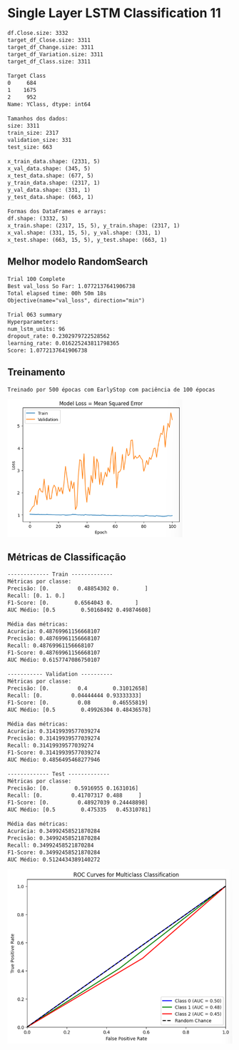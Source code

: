 # Single Layer LSTM Classification 11
    df.Close.size: 3332
    target_df_Close.size: 3311
    target_df_Change.size: 3311
    target_df_Variation.size: 3311
    target_df_Class.size: 3311

    Target Class
    0     684
    1    1675
    2     952
    Name: YClass, dtype: int64

    Tamanhos dos dados:
    size: 3311
    train_size: 2317
    validation_size: 331
    test_size: 663

    x_train_data.shape: (2331, 5)
    x_val_data.shape: (345, 5)
    x_test_data.shape: (677, 5)
    y_train_data.shape: (2317, 1)
    y_val_data.shape: (331, 1)
    y_test_data.shape: (663, 1)

    Formas dos DataFrames e arrays:
    df.shape: (3332, 5)
    x_train.shape: (2317, 15, 5), y_train.shape: (2317, 1)
    x_val.shape: (331, 15, 5), y_val.shape: (331, 1)
    x_test.shape: (663, 15, 5), y_test.shape: (663, 1)
## Melhor modelo RandomSearch

    Trial 100 Complete
    Best val_loss So Far: 1.0772137641906738
    Total elapsed time: 00h 50m 18s
    Objective(name="val_loss", direction="min")

    Trial 063 summary
    Hyperparameters:
    num_lstm_units: 96
    dropout_rate: 0.2302979722528562
    learning_rate: 0.016225243811798365
    Score: 1.0772137641906738

## Treinamento 
    Treinado por 500 épocas com EarlyStop com paciência de 100 épocas
![Alt text](./img/loss11.png)
## Métricas de Classificação
    
    ------------- Train -------------
    Métricas por classe:
    Precisão: [0.         0.48854302 0.        ]
    Recall: [0. 1. 0.]
    F1-Score: [0.        0.6564043 0.       ]
    AUC Médio: [0.5        0.50168492 0.49874608]

    Média das métricas:
    Acurácia: 0.48769961156668107
    Precisão: 0.48769961156668107
    Recall: 0.48769961156668107
    F1-Score: 0.48769961156668107
    AUC Médio: 0.6157747086750107

    ----------- Validation ----------
    Métricas por classe:
    Precisão: [0.         0.4        0.31012658]
    Recall: [0.         0.04444444 0.93333333]
    F1-Score: [0.         0.08       0.46555819]
    AUC Médio: [0.5        0.49926304 0.48436578]

    Média das métricas:
    Acurácia: 0.31419939577039274
    Precisão: 0.31419939577039274
    Recall: 0.31419939577039274
    F1-Score: 0.31419939577039274
    AUC Médio: 0.4856495468277946

    ------------- Test -------------
    Métricas por classe:
    Precisão: [0.        0.5916955 0.1631016]
    Recall: [0.         0.41707317 0.488     ]
    F1-Score: [0.         0.48927039 0.24448898]
    AUC Médio: [0.5        0.475335   0.45310781]

    Média das métricas:
    Acurácia: 0.34992458521870284
    Precisão: 0.34992458521870284
    Recall: 0.34992458521870284
    F1-Score: 0.34992458521870284
    AUC Médio: 0.5124434389140272
    
![Alt text](./img/auc11.png)